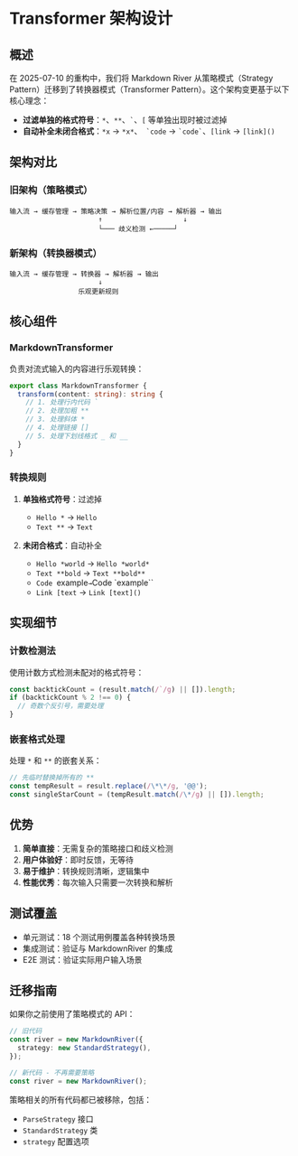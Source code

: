 # Transformer 架构设计

## 概述

在 2025-07-10 的重构中，我们将 Markdown River 从策略模式（Strategy Pattern）迁移到了转换器模式（Transformer Pattern）。这个架构变更基于以下核心理念：

- **过滤单独的格式符号**：`*`、`**`、`` ` ``、`[` 等单独出现时被过滤掉
- **自动补全未闭合格式**：`*x` → `*x*`、`` `code`` → `` `code` ``、`[link` → `[link]()`

## 架构对比

### 旧架构（策略模式）

```
输入流 → 缓存管理 → 策略决策 → 解析位置/内容 → 解析器 → 输出
                      ↑                    ↓
                      └─── 歧义检测 ←─────┘
```

### 新架构（转换器模式）

```
输入流 → 缓存管理 → 转换器 → 解析器 → 输出
                      ↓
                 乐观更新规则
```

## 核心组件

### MarkdownTransformer

负责对流式输入的内容进行乐观转换：

```typescript
export class MarkdownTransformer {
  transform(content: string): string {
    // 1. 处理行内代码 `
    // 2. 处理加粗 **
    // 3. 处理斜体 *
    // 4. 处理链接 []
    // 5. 处理下划线格式 _ 和 __
  }
}
```

### 转换规则

1. **单独格式符号**：过滤掉
   - `Hello *` → `Hello `
   - `Text **` → `Text `

2. **未闭合格式**：自动补全
   - `Hello *world` → `Hello *world*`
   - `Text **bold` → `Text **bold**`
   - `Code `example`→`Code `example``
   - `Link [text` → `Link [text]()`

## 实现细节

### 计数检测法

使用计数方式检测未配对的格式符号：

```typescript
const backtickCount = (result.match(/`/g) || []).length;
if (backtickCount % 2 !== 0) {
  // 奇数个反引号，需要处理
}
```

### 嵌套格式处理

处理 `*` 和 `**` 的嵌套关系：

```typescript
// 先临时替换掉所有的 **
const tempResult = result.replace(/\*\*/g, '@@');
const singleStarCount = (tempResult.match(/\*/g) || []).length;
```

## 优势

1. **简单直接**：无需复杂的策略接口和歧义检测
2. **用户体验好**：即时反馈，无等待
3. **易于维护**：转换规则清晰，逻辑集中
4. **性能优秀**：每次输入只需要一次转换和解析

## 测试覆盖

- 单元测试：18 个测试用例覆盖各种转换场景
- 集成测试：验证与 MarkdownRiver 的集成
- E2E 测试：验证实际用户输入场景

## 迁移指南

如果你之前使用了策略模式的 API：

```typescript
// 旧代码
const river = new MarkdownRiver({
  strategy: new StandardStrategy(),
});

// 新代码 - 不再需要策略
const river = new MarkdownRiver();
```

策略相关的所有代码都已被移除，包括：

- `ParseStrategy` 接口
- `StandardStrategy` 类
- `strategy` 配置选项
